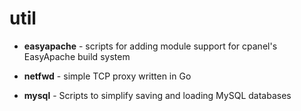 util
====

* **easyapache** - scripts for adding module support for cpanel's EasyApache build system

* **netfwd** - simple TCP proxy written in Go

* **mysql** - Scripts to simplify saving and loading MySQL databases

